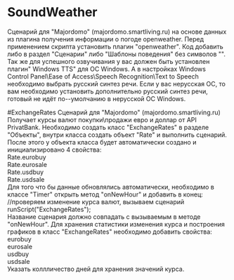 # SoundWeather
Сценарий для "Majordomo" (majordomo.smartliving.ru) на основе данных из плагина получения информации о погоде openweather. Перед применением скрипта установить плагин "openweather". Код добавить либо в раздел "Сценарии" либо "Шаблоны поведения" без символов "<? php" и "?>". Так же для успешного озвучивания у вас должен быть установлен плагин" Windows TTS" для ОС Windows. А в настройках Windows
<br>
Control Panel\Ease of Access\Speech Recognition\Text to Speech
<br>
необходимо выбрать русский синтез речи. Если у вас нерусская ОС, то вам необходимо установить дополнительно русский синтез речи, готовый не идёт по--умолчанию в нерусской ОС Windows.

#ExchangeRates
Сценарий для "Majordomo" (majordomo.smartliving.ru) Получает курсы валют покупки\продажи евро и доллар от API PrivatBank.
Необходимо создать класс "ExchangeRates" в разделе "Объекты", внутри класса создать объект "Rate" и выполнить сценарий. После этого у объекта класса будет автоматически создано и инициализировано 4 свойства:
<br>
Rate.eurobuy<br>
Rate.eurosale<br>
Rate.usdbuy<br>
Rate.usdsale<br>
Для того что бы данные обновлялись автоматически, необходимо в классе "Timer" открыть метод "onNewHour" и добавить в конец:
<br>
//проверяем изменение курса валют, вызываем сценарий<br>
runScript("ExchangeRates");
<br>
Название сценария должно совпадать с вызываемым в методе "onNewHour". Для хранения статистики изменения курса и построения графиков в класс "ExchangeRates" необходимо добавить свойства:<br>
eurobuy<br>
eurosale<br>
usdbuy<br>
usdsale<br>
Указать коллличество дней для хранения значений курса.
